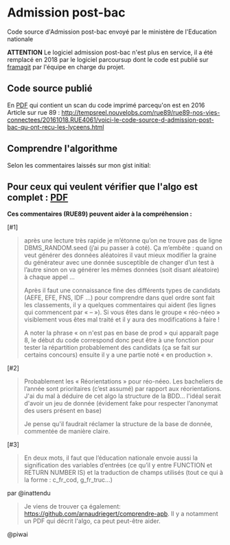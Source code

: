 # Admission post-bac

Code source d'Admission post-bac envoyé par le ministère de l'Education
nationale

**ATTENTION** Le logiciel admission post-bac n'est plus en service, il a été remplacé en 2018 par le logiciel parcoursup dont le code est publié sur [framagit](https://framagit.org/users/parcoursup/projects) par l'équipe en charge du projet. 

Code source publié
---
En [PDF](http://www.droitsdeslyceens.com/medias/files/algorithme.pdf) qui contient un scan du code imprimé parcequ'on est en 2016
Article sur rue 89 :  http://tempsreel.nouvelobs.com/rue89/rue89-nos-vies-connectees/20161018.RUE4061/voici-le-code-source-d-admission-post-bac-qu-ont-recu-les-lyceens.html


Comprendre l'algorithme
---
Selon les commentaires laissés sur mon gist initial:

Pour ceux qui veulent vérifier que l'algo est complet : [PDF](http://www.droitsdeslyceens.com/medias/files/algorithme.pdf)
----
**Ces commentaires (RUE89) peuvent aider à la compréhension :**

[#1]

> après une lecture très rapide je m’étonne qu’on ne trouve pas de ligne DBMS_RANDOM.seed (j’ai pu passer à coté). Ça m’embête : quand on veut générer des données aléatoires il vaut mieux modifier la graine du générateur avec une donnée susceptible de changer d’un test à l’autre sinon on va générer les mêmes données (soit disant aléatoire) à chaque appel ...
>
> Après il faut une connaissance fine des différents types de candidats (AEFE, EFE, FNS, IDF ...) pour comprendre dans quel ordre sont fait les classements, il y a quelques commentaires qui aident (les lignes qui commencent par « – »). Si vous êtes dans le groupe « réo-néeo » visiblement vous êtes mal traité et il y aura des modifications à faire !
>
> A noter la phrase « on n'est pas en base de prod » qui apparaît page 8, le début du code correspond donc peut être à une fonction pour tester la répartition probablement des candidats (ça se fait sur certains concours) ensuite il y a une partie noté « en production ».

[#2]

> Probablement les « Réorientations » pour réo-néeo. Les bacheliers de l’année sont prioritaires (c’est assumé) par rapport aux réorientations.
> J'ai du mal à déduire de cet algo la structure de la BDD... l'idéal serait d'avoir un jeu de donnée (évidement fake pour respecter l’anonymat des users présent en base)
>
> Je pense qu'il faudrait réclamer la structure de la base de donnée, commentée de manière claire.

[#3]

> En deux mots, il faut que l’éducation nationale envoie aussi la signification des variables d’entrées (ce qu’il y entre FUNCTION et RETURN NUMBER IS) et la traduction de champs utilisés (tout ce qui à la forme : c_fr_cod, g_fr_truc...)

par @inattendu

> Je viens de trouver ça également: https://github.com/arnaudriegert/comprendre-apb. Il y a notamment un PDF qui décrit l'algo, ca peut peut-être aider.

@piwai
